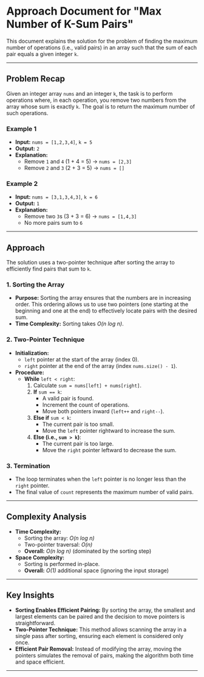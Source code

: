 # Approach Document for "Max Number of K-Sum Pairs"

This document explains the solution for the problem of finding the maximum number of operations (i.e., valid pairs) in an array such that the sum of each pair equals a given integer `k`.

---

## Problem Recap

Given an integer array `nums` and an integer `k`, the task is to perform operations where, in each operation, you remove two numbers from the array whose sum is exactly `k`. The goal is to return the maximum number of such operations.

### Example 1

- **Input:** `nums = [1,2,3,4]`, `k = 5`
- **Output:** `2`
- **Explanation:**
  - Remove `1` and `4` (1 + 4 = 5) → `nums = [2,3]`
  - Remove `2` and `3` (2 + 3 = 5) → `nums = []`

### Example 2

- **Input:** `nums = [3,1,3,4,3]`, `k = 6`
- **Output:** `1`
- **Explanation:**
  - Remove two `3`s (3 + 3 = 6) → `nums = [1,4,3]`
  - No more pairs sum to `6`

---

## Approach

The solution uses a two-pointer technique after sorting the array to efficiently find pairs that sum to `k`.

### 1. Sorting the Array

- **Purpose:** Sorting the array ensures that the numbers are in increasing order. This ordering allows us to use two pointers (one starting at the beginning and one at the end) to effectively locate pairs with the desired sum.
- **Time Complexity:** Sorting takes _O(n log n)_.

### 2. Two-Pointer Technique

- **Initialization:**
  - `left` pointer at the start of the array (index 0).
  - `right` pointer at the end of the array (index `nums.size() - 1`).
- **Procedure:**
  - **While** `left < right`:
    1. Calculate `sum = nums[left] + nums[right]`.
    2. **If** `sum == k`:
       - A valid pair is found.
       - Increment the count of operations.
       - Move both pointers inward (`left++` and `right--`).
    3. **Else if** `sum < k`:
       - The current pair is too small.
       - Move the `left` pointer rightward to increase the sum.
    4. **Else (i.e., `sum > k`)**:
       - The current pair is too large.
       - Move the `right` pointer leftward to decrease the sum.

### 3. Termination

- The loop terminates when the `left` pointer is no longer less than the `right` pointer.
- The final value of `count` represents the maximum number of valid pairs.

---

## Complexity Analysis

- **Time Complexity:**
  - Sorting the array: _O(n log n)_
  - Two-pointer traversal: _O(n)_
  - **Overall:** _O(n log n)_ (dominated by the sorting step)
- **Space Complexity:**
  - Sorting is performed in-place.
  - **Overall:** _O(1)_ additional space (ignoring the input storage)

---

## Key Insights

- **Sorting Enables Efficient Pairing:** By sorting the array, the smallest and largest elements can be paired and the decision to move pointers is straightforward.
- **Two-Pointer Technique:** This method allows scanning the array in a single pass after sorting, ensuring each element is considered only once.
- **Efficient Pair Removal:** Instead of modifying the array, moving the pointers simulates the removal of pairs, making the algorithm both time and space efficient.

---
